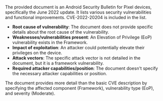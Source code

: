 The provided document is an Android Security Bulletin for Pixel devices, specifically the June 2022 update. It lists various security vulnerabilities and functional improvements. CVE-2022-20204 is included in the list.

- **Root cause of vulnerability**: The document does not provide specific details about the root cause of the vulnerability.
- **Weaknesses/vulnerabilities present**: An Elevation of Privilege (EoP) vulnerability exists in the Framework.
- **Impact of exploitation**: An attacker could potentially elevate their privileges on the device.
- **Attack vectors**: The specific attack vector is not detailed in the document, but it is a framework vulnerability.
- **Required attacker capabilities/position**: The document doesn't specify the necessary attacker capabilities or position.

The document provides more detail than the basic CVE description by specifying the affected component (Framework), vulnerability type (EoP), and severity (Moderate).